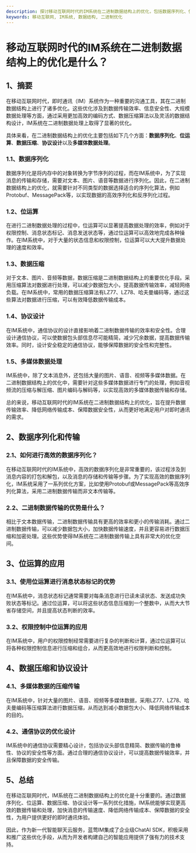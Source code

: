 ```yaml
---
description: 探讨移动互联网时代的IM系统在二进制数据结构上的优化，包括数据序列化、位运算、数据压缩和协议设计等。
keywords: 移动互联网, IM系统, 数据结构, 二进制优化
---
```

# 移动互联网时代的IM系统在二进制数据结构上的优化是什么？

## 1、摘要
在移动互联网时代，即时通讯（IM）系统作为一种重要的沟通工具，其在二进制数据结构上进行了诸多优化。这些优化涉及到数据传输效率、信息安全性、大规模数据处理等方面，通过采用更加高效的编码方式、数据压缩算法以及灵活的数据结构设计，IM系统在二进制数据处理上取得了显著的优化。

具体来看，在二进制数据结构上的优化主要包括如下几个方面：**数据序列化**、**位运算**、**数据压缩**、**协议设计**以及**多媒体数据处理**。

### 1.1、数据序列化
数据序列化是将内存中的对象转换为字节序列的过程，而在IM系统中，为了实现消息的传输和存储，需要对文本、图片、语音等数据进行序列化。因此，在二进制数据结构上的优化，就需要针对不同类型的数据选择适合的序列化算法，例如Protobuf、MessagePack等，以实现数据的高效序列化和反序列化过程。

### 1.2、位运算
在进行二进制数据处理的过程中，位运算可以显著提高数据处理的效率，例如对于权限控制、消息状态标记、消息发送状态等，通过位运算可以高效地完成各种操作。在IM系统中，对于大量的状态信息和权限控制，位运算可以大大提升数据处理的速度和效率。

### 1.3、数据压缩
对于文本、图片、音频等数据，数据压缩是二进制数据结构上的重要优化手段。采用压缩算法对数据进行处理，可以减少数据包大小，提高数据传输效率，减轻网络负载。在IM系统中，常用的数据压缩算法有LZ77、LZ78、哈夫曼编码等，通过这些算法对数据进行压缩，可以有效降低数据传输成本。

### 1.4、协议设计
在IM系统中，通信协议的设计直接影响着二进制数据传输的效率和安全性。合理设计通信协议，可以使数据包头部信息尽可能精简，减少冗余数据，提高数据传输效率。同时，设计安全稳定的通信协议，能够保障数据的安全性和完整性。

### 1.5、多媒体数据处理
IM系统中，除了文本消息外，还包括大量的图片、语音、视频等多媒体数据。在二进制数据结构上的优化中，需要针对这些多媒体数据进行专门的处理，例如音视频流的压缩与解压缩、图片编码与解码等，以实现高效的多媒体数据传输和存储。

总的来说，移动互联网时代的IM系统在二进制数据结构上的优化，旨在提升数据传输效率、降低网络传输成本、保障数据安全性，从而更好地满足用户对即时通讯的需求。

## 2、数据序列化和传输

### 2.1、如何进行高效的数据序列化？
在移动互联网时代的IM系统中，高效的数据序列化是非常重要的，该过程涉及到消息内容的打包和解包，以及消息的存储和传输等步骤。为了实现高效的数据序列化，IM系统采用了一系列优化方案，比如使用Protobuf或MessagePack等高效序列化算法，采用二进制数据传输而非文本传输等。

### 2.2、二进制数据传输的优势是什么？
相比于文本数据传输，二进制数据传输具有更高的效率和更小的传输消耗。通过二进制数据传输，可以减少数据包大小，加快数据传输速度，并且更容易进行数据压缩和加密处理。这些优势使得IM系统在二进制数据传输上具有非常大的优化空间。

## 3、位运算的应用

### 3.1、使用位运算进行消息状态标记的优势
在IM系统中，消息状态标记通常需要对每条消息进行已读未读状态、发送成功失败状态等标记。通过位运算，可以将这些状态信息压缩到一个整数中，从而大大节省存储空间，并且提高状态判断的效率。

### 3.2、权限控制中位运算的应用
在IM系统中，用户的权限控制经常需要进行复杂的判断和计算，通过位运算可以将各种权限控制信息进行压缩和组合，从而更高效地进行权限判断和控制。

## 4、数据压缩和协议设计

### 4.1、多媒体数据的压缩传输
在IM系统中，针对大量的图片、语音、视频等多媒体数据，采用LZ77、LZ78、哈夫曼编码等压缩算法进行数据压缩，从而达到减小数据包大小、降低网络传输成本的目的。

### 4.2、通信协议的优化设计
IM系统中的通信协议需要精心设计，包括协议头部信息精简、数据传输的鲁棒性、协议的安全性等方面。通过合理的通信协议设计，可以提高数据传输效率，并且保障数据的安全传输。

## 5、总结

在移动互联网时代，IM系统在二进制数据结构上的优化是十分重要的。通过数据序列化、位运算、数据压缩、协议设计等一系列优化措施，IM系统能够实现更高效的数据传输和处理，加快消息的传输速度、降低网络传输成本、保障数据的安全性，为用户提供更好的即时通讯体验。

因此，作为新一代智能聊天云服务，蓝莺IM集成了企业级ChatAI SDK，积极采用和推广这些优化手段，从而为开发者构建自己的智能应用提供了强有力的技术支持。